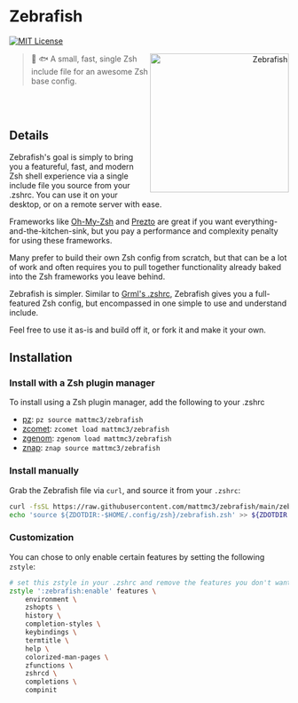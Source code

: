 # Zebrafish

[![MIT License](https://img.shields.io/badge/license-MIT-007EC7.svg?style=flat-square)](/LICENSE)

<a title="Azul [Copyrighted free use], via Wikimedia Commons"
   href="https://commons.wikimedia.org/wiki/File:Zebrafisch.jpg"
   align="right">
<img align="right"
     width="250"
     alt="Zebrafish"
     src="https://upload.wikimedia.org/wikipedia/commons/thumb/a/ac/Zebrafisch.jpg/512px-Zebrafisch.jpg">
</a>

> :zebra: :fish: A small, fast, single Zsh include file for an awesome Zsh base config.

<br>
<br>

## Details

Zebrafish's goal is simply to bring you a featureful, fast, and modern Zsh shell
experience via a single include file you source from your .zshrc. You can use it on your
desktop, or on a remote server with ease.

Frameworks like [Oh-My-Zsh][ohmyzsh] and [Prezto][prezto] are great if you want
everything-and-the-kitchen-sink, but you pay a performance and complexity penalty for
using these frameworks.

Many prefer to build their own Zsh config from scratch, but that can be a lot of work
and often requires you to pull together functionality already baked into the Zsh
frameworks you leave behind.

Zebrafish is simpler. Similar to [Grml's .zshrc][grml-zshrc], Zebrafish gives you a
full-featured Zsh config, but encompassed in one simple to use and understand include.

Feel free to use it as-is and build off it, or fork it and make it your own.

## Installation

### Install with a Zsh plugin manager

To install using a Zsh plugin manager, add the following to your .zshrc

- [pz]: `pz source mattmc3/zebrafish`
- [zcomet]: `zcomet load mattmc3/zebrafish`
- [zgenom]: `zgenom load mattmc3/zebrafish`
- [znap]: `znap source mattmc3/zebrafish`

### Install manually

Grab the Zebrafish file via `curl`, and source it from your `.zshrc`:

```zsh
curl -fsSL https://raw.githubusercontent.com/mattmc3/zebrafish/main/zebrafish.zsh -o ${ZDOTDIR:-$HOME/.config/zsh}/zebrafish.zsh
echo 'source ${ZDOTDIR:-$HOME/.config/zsh}/zebrafish.zsh' >> ${ZDOTDIR:-~}/.zshrc
```

### Customization

You can chose to only enable certain features by setting the following `zstyle`:

```zsh
# set this zstyle in your .zshrc and remove the features you don't want
zstyle ':zebrafish:enable' features \
    environment \
    zshopts \
    history \
    completion-styles \
    keybindings \
    termtitle \
    help \
    colorized-man-pages \
    zfunctions \
    zshrcd \
    completions \
    compinit
```

[grml-zshrc]: https://github.com/grml/grml-etc-core/blob/master/etc/zsh/zshrc
[ohmyzsh]: https://github.com/ohmyzsh/ohmyzsh
[prezto]: https://github.com/sorin-ionescu/prezto
[zshzoo]: https://github.com/zshzoo/zshzoo
[pz]: https://github.com/mattmc3/pz
[zcomet]: https://github.com/agkozak/zcomet
[zgenom]: https://github.com/jandamm/zgenom
[znap]: https://github.com/marlonrichert/zsh-snap
